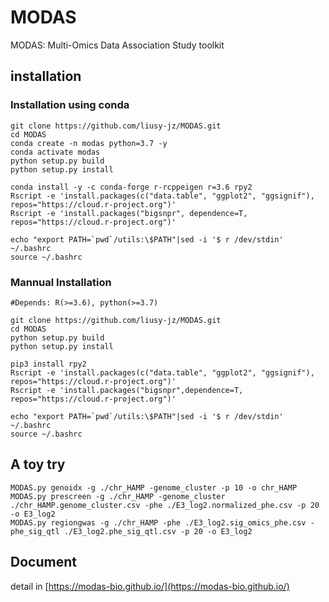 # MODAS
MODAS: Multi-Omics Data Association Study toolkit

## installation
### Installation using conda
```
git clone https://github.com/liusy-jz/MODAS.git
cd MODAS
conda create -n modas python=3.7 -y
conda activate modas
python setup.py build
python setup.py install

conda install -y -c conda-forge r-rcppeigen r=3.6 rpy2
Rscript -e 'install.packages(c("data.table", "ggplot2", "ggsignif"), repos="https://cloud.r-project.org")'
Rscript -e 'install.packages("bigsnpr", dependence=T, repos="https://cloud.r-project.org")'

echo "export PATH=`pwd`/utils:\$PATH"|sed -i '$ r /dev/stdin' ~/.bashrc
source ~/.bashrc
```

### Mannual Installation
```
#Depends: R(>=3.6), python(>=3.7)

git clone https://github.com/liusy-jz/MODAS.git
cd MODAS
python setup.py build
python setup.py install

pip3 install rpy2
Rscript -e 'install.packages(c("data.table", "ggplot2", "ggsignif"), repos="https://cloud.r-project.org")'
Rscript -e 'install.packages("bigsnpr",dependence=T, repos="https://cloud.r-project.org")'

echo "export PATH=`pwd`/utils:\$PATH"|sed -i '$ r /dev/stdin' ~/.bashrc
source ~/.bashrc
```

## A toy try
```
MODAS.py genoidx -g ./chr_HAMP -genome_cluster -p 10 -o chr_HAMP
MODAS.py prescreen -g ./chr_HAMP -genome_cluster ./chr_HAMP.genome_cluster.csv -phe ./E3_log2.normalized_phe.csv -p 20 -o E3_log2
MODAS.py regiongwas -g ./chr_HAMP -phe ./E3_log2.sig_omics_phe.csv -phe_sig_qtl ./E3_log2.phe_sig_qtl.csv -p 20 -o E3_log2
```

## Document
detail in [https://modas-bio.github.io/](https://modas-bio.github.io/)

